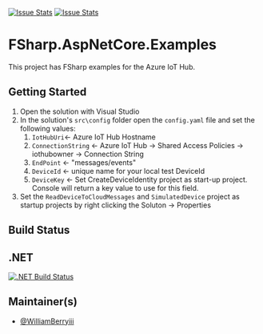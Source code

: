 [![Issue Stats](http://issuestats.com/github/WilliamBerryiii/Azure.IotHub.Examples.FSharp/badge/issue)](http://issuestats.com/github//WilliamBerryiii/Azure.IotHub.Examples.FSharp)
[![Issue Stats](http://issuestats.com/github/WilliamBerryiii/Azure.IotHub.Examples.FSharp/badge/pr)](http://issuestats.com/github/WilliamBerryiii/Azure.IotHub.Examples.FSharp)

# FSharp.AspNetCore.Examples

This project has FSharp examples for the Azure IoT Hub. 

## Getting Started

1. Open the solution with Visual Studio
2. In the solution's `src\config` folder open the `config.yaml` file and set the following values:
    1. `IotHubUri`<- Azure IoT Hub Hostname
    2. `ConnectionString` <- Azure IoT Hub -> Shared Access Policies -> iothubowner -> Connection String
    3. `EndPoint` <- "messages/events"
    4. `DeviceId` <- unique name for your local test DeviceId
    5. `DeviceKey` <- Set CreateDeviceIdentity project as start-up project. Console will return a key value to use for this field.
3. Set the `ReadDeviceToCloudMessages` and `SimulatedDevice` project as startup projects by right clicking the Soluton -> Properties

## Build Status

.NET
----
[![.NET Build Status](https://img.shields.io/appveyor/ci/WilliamBerryiii/azure-iothub-examples-fsharp/master.svg)](https://ci.appveyor.com/project/WilliamBerryiii/azure-iothub-examples-fsharp)

## Maintainer(s)

- [@WilliamBerryiii](https://github.com/WilliamBerryiii)

